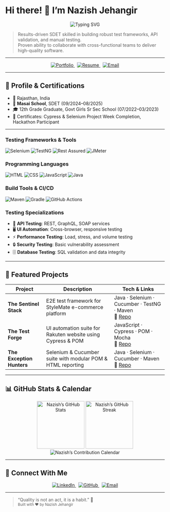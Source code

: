 <!-- HERO & ABOUT ME -->
# Hi there! 👋 I’m **Nazish Jehangir**  
<div align="center">
  <img src="https://readme-typing-svg.herokuapp.com?font=Fira+Code&size=28&duration=3000&pause=1000&color=36BCF7&center=true&vCenter=true&width=600&lines=Software+Development+Engineer+in+Test;Quality+Assurance+Engineer;Test+Automation+Specialist;API+%26+UI+Testing+Expert" alt="Typing SVG" />
</div>

> Results-driven SDET skilled in building robust test frameworks, API validation, and manual testing.  
> Proven ability to collaborate with cross-functional teams to deliver high-quality software.

---

<!-- QUICK LINKS -->
<p align="center">
  <a href="https://nazishjehangirportfolio.netlify.app/" target="_blank">
    <img src="https://img.shields.io/badge/Portfolio-Live-brightgreen?logo=netlify" alt="Portfolio"/>
  </a>
  &nbsp;
  <a href="https://drive.google.com/file/d/1kOhZXXz_0qWeXt_RCkHTipv1yWFYbops/view?usp=sharing" target="_blank">
    <img src="https://img.shields.io/badge/Resume-Download-blue?logo=adobeacrobatreader" alt="Resume"/>
  </a>
  &nbsp;
  <a href="mailto:jehnazish@gmail.com">
    <img src="https://img.shields.io/badge/Email-jehnazish%40gmail.com-red?logo=gmail" alt="Email"/>
  </a>
</p>

---

## 🚀 Profile & Certifications
- 📍 Rajasthan, India  
- 🏫 **Masai School**, SDET (09/2024–08/2025)  
- 🎓 12th Grade Graduate, Govt Girls Sr Sec School (07/2022–03/2023)  
- 🏅 Certificates: Cypress & Selenium Project Week Completion, Hackathon Participant  

---

### Testing Frameworks & Tools
![Selenium](https://img.shields.io/badge/Selenium-43B02A?style=for-the-badge&logo=selenium&logoColor=white)
![TestNG](https://img.shields.io/badge/TestNG-FF6C37?style=for-the-badge&logo=testng&logoColor=white)
![Rest Assured](https://img.shields.io/badge/Rest_Assured-4CAF50?style=for-the-badge&logo=java&logoColor=white)
![JMeter](https://img.shields.io/badge/JMeter-D22128?style=for-the-badge&logo=apache&logoColor=white)

### Programming Languages
![HTML](https://img.shields.io/badge/HTML-F7DF1E?style=for-the-badge&logo=html&logoColor=black)
![CSS](https://img.shields.io/badge/CSS-F7DF1E?style=for-the-badge&logo=css&logoColor=black)
![JavaScript](https://img.shields.io/badge/JavaScript-F7DF1E?style=for-the-badge&logo=javascript&logoColor=black)
![Java](https://img.shields.io/badge/Java-ED8B00?style=for-the-badge&logo=java&logoColor=white)

### Build Tools & CI/CD
![Maven](https://img.shields.io/badge/Maven-C71A36?style=for-the-badge&logo=apache-maven&logoColor=white)
![Gradle](https://img.shields.io/badge/Gradle-02303A?style=for-the-badge&logo=gradle&logoColor=white)
![GitHub Actions](https://img.shields.io/badge/GitHub_Actions-2088FF?style=for-the-badge&logo=github-actions&logoColor=white)

### Testing Specializations
- :link: **API Testing**: REST, GraphQL, SOAP services
- :desktop_computer: **UI Automation**: Cross-browser, responsive testing
- :zap: **Performance Testing**: Load, stress, and volume testing
- :lock: **Security Testing**: Basic vulnerability assessment
- :file_cabinet: **Database Testing**: SQL validation and data integrity

---

## 📂 Featured Projects

| Project                     | Description                                                               | Tech & Links                                                                                           |
|-----------------------------|---------------------------------------------------------------------------|--------------------------------------------------------------------------------------------------------|
| **The Sentinel Stack**      | E2E test framework for StyleMate e-commerce platform                     | Java · Selenium · Cucumber · TestNG · Maven<br>🔗 [Repo](https://github.com/nzjahngere/0019.The-Sentinel-Stack) |
| **The Test Forge**          | UI automation suite for Rakuten website using Cypress & POM               | JavaScript · Cypress · POM · Mocha<br>🔗 [Repo](https://github.com/nzjahngere/006-Test-Forge)           |
| **The Exception Hunters**   | Selenium & Cucumber suite with modular POM & HTML reporting               | Java · Selenium · Cucumber · Maven<br>🔗 [Repo](https://github.com/nzjahngere/009_Exception_Hunters)     |

---

## 📊 GitHub Stats & Calendar

<div align="center">
  <!-- Overall stats -->
  <img src="https://github-readme-stats.vercel.app/api?username=nzjahngere&show_icons=true&theme=tokyonight&include_all_commits=true&count_private=true" alt="Nazish’s GitHub Stats" height="150"/>
  <!-- Streak -->
  <img src="https://github-readme-streak-stats.herokuapp.com/?user=nzjahngere&theme=tokyonight" alt="Nazish’s GitHub Streak" height="150"/>
</div>

<div align="center">
  <!-- Contribution calendar -->
  <img src="https://github-readme-calendar.vercel.app/api?username=nzjahngere&theme=tokyonight" alt="Nazish’s Contribution Calendar" />
</div>

---

## 🔗 Connect With Me

<p align="center">
  <a href="https://www.linkedin.com/in/jehnazish/" target="_blank">
    <img src="https://img.shields.io/badge/LinkedIn-NazishJehangir-0077B5?logo=linkedin&style=for-the-badge" alt="LinkedIn"/>
  </a>
  &nbsp;
  <a href="https://github.com/nzjahngere" target="_blank">
    <img src="https://img.shields.io/badge/GitHub-@nzjahngere-181717?logo=github&style=for-the-badge" alt="GitHub"/>
  </a>
  &nbsp;
  <a href="mailto:jehnazish@gmail.com">
    <img src="https://img.shields.io/badge/Email-jehnazish%40gmail.com-D14836?logo=gmail&style=for-the-badge" alt="Email"/>
  </a>
</p>

---

> “Quality is not an act, it is a habit.” 🚀  
<sub>Built with ❤️ by Nazish Jehangir</sub>

